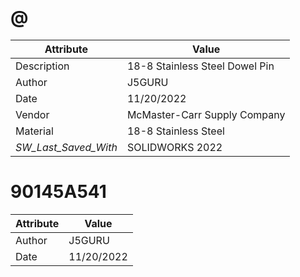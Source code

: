 # @
| Attribute | Value |
| ---  | ---     |
| Description | 18-8 Stainless Steel Dowel Pin |
| Author | J5GURU |
| Date | 11/20/2022 |
| Vendor | McMaster-Carr Supply Company |
| Material | 18-8 Stainless Steel |
| _SW_Last_Saved_With_ | SOLIDWORKS 2022 |
# 90145A541
| Attribute | Value |
| ---  | ---     |
| Author | J5GURU |
| Date | 11/20/2022 |
